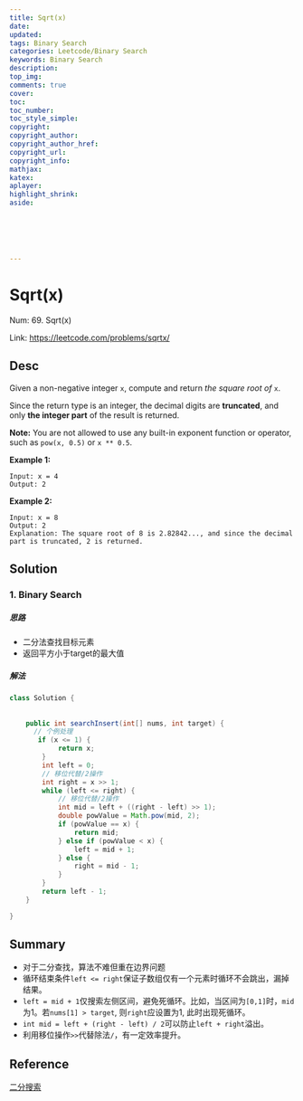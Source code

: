 ```yaml
---
title: Sqrt(x)
date: 
updated:
tags: Binary Search
categories: Leetcode/Binary Search
keywords: Binary Search
description:
top_img:
comments: true
cover:
toc:
toc_number:
toc_style_simple:
copyright:
copyright_author:
copyright_author_href:
copyright_url:
copyright_info:
mathjax:
katex:
aplayer:
highlight_shrink:
aside:






---
```


# Sqrt(x)

Num: 69. Sqrt(x)

Link: https://leetcode.com/problems/sqrtx/



## Desc

Given a non-negative integer `x`, compute and return *the square root of* `x`.

Since the return type is an integer, the decimal digits are **truncated**, and only **the integer part** of the result is returned.

**Note:** You are not allowed to use any built-in exponent function or operator, such as `pow(x, 0.5)` or `x ** 0.5`.

 

**Example 1:**

```
Input: x = 4
Output: 2
```

**Example 2:**

```
Input: x = 8
Output: 2
Explanation: The square root of 8 is 2.82842..., and since the decimal part is truncated, 2 is returned.
```



## Solution

### 1. Binary Search

##### 思路

- 二分法查找目标元素
- 返回平方小于target的最大值



##### 解法 

```java
class Solution {
  
  
    public int searchInsert(int[] nums, int target) {
      // 个例处理
       if (x <= 1) {
            return x;
        }
        int left = 0;
      	// 移位代替/2操作
        int right = x >> 1;
        while (left <= right) {
            // 移位代替/2操作
            int mid = left + ((right - left) >> 1);
            double powValue = Math.pow(mid, 2);
            if (powValue == x) {
                return mid;
            } else if (powValue < x) {
                left = mid + 1;
            } else {
                right = mid - 1;
            }
        }
        return left - 1;
    }

}
```

   

## Summary

- 对于二分查找，算法不难但重在边界问题
- 循环结束条件`left <= right`保证子数组仅有一个元素时循环不会跳出，漏掉结果。
- `left = mid + 1`仅搜索左侧区间，避免死循环。比如，当区间为`[0,1]`时，`mid`为1。若`nums[1] > target`, 则`right`应设置为1, 此时出现死循环。
- `int mid = left + (right - left) / 2`可以防止`left + right`溢出。
- 利用移位操作`>>`代替除法`/`，有一定效率提升。





## Reference

[二分搜索](https://labuladong.github.io/algo/1/10/)

